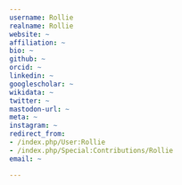 ```yaml
---
username: Rollie
realname: Rollie
website: ~
affiliation: ~
bio: ~
github: ~
orcid: ~
linkedin: ~
googlescholar: ~
wikidata: ~
twitter: ~
mastodon-url: ~
meta: ~
instagram: ~
redirect_from:
- /index.php/User:Rollie
- /index.php/Special:Contributions/Rollie
email: ~

---
```


